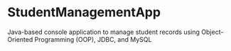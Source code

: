 # StudentManagementApp
Java-based console application to manage student records using Object-Oriented Programming (OOP), JDBC, and MySQL
